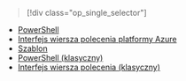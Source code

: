 > [!div class="op_single_selector"]
- [PowerShell](virtual-network-create-udr-arm-ps.md)
- [Interfejs wiersza polecenia platformy Azure](virtual-network-create-udr-arm-cli.md)
- [Szablon](virtual-network-create-udr-arm-template.md)
- [PowerShell (klasyczny)](virtual-network-create-udr-classic-ps.md)
- [Interfejs wiersza polecenia (klasyczny)](virtual-network-create-udr-classic-cli.md)



<!--HONumber=Jan17_HO3-->


